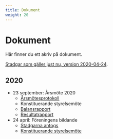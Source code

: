 ```yaml
---
title: Dokument
weight: 20
---
```


# Dokument

Här finner du ett akriv på dokument.

[Stadgar som gäller just nu, version 2020-04-24](/documents/2020/stadgar-2020-04-24.pdf).

## 2020

* 23 september: Årsmöte 2020
  * [Årsmötesprotokoll](/documents/2020/arsmote-2020.pdf)
  * Konstituerande styrelsemöte
  * [Balansrapport](/documents/2020/Balansrapport%202020-05-04-2020-06-30.pdf)
  * [Resultatrapport](/documents/2020/Resultatrapport%202020-05-04-2020-06-30.pdf)
* 24 april: Föreningens bildande
  * [Stadgarna antogs](/documents/2020/stadgar-2020-04-24.pdf)
  * [Konstituerande styrelsemöte](/documents/2020/konstituerande-styrelsemote-2020-04-24.pdf)
